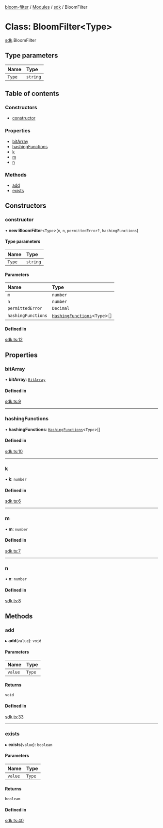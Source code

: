 [bloom-filter](../README.md) / [Modules](../modules.md) / [sdk](../modules/sdk.md) / BloomFilter

# Class: BloomFilter<Type\>

[sdk](../modules/sdk.md).BloomFilter

## Type parameters

| Name | Type |
| :------ | :------ |
| `Type` | `string` |

## Table of contents

### Constructors

- [constructor](sdk.BloomFilter.md#constructor)

### Properties

- [bitArray](sdk.BloomFilter.md#bitarray)
- [hashingFunctions](sdk.BloomFilter.md#hashingfunctions)
- [k](sdk.BloomFilter.md#k)
- [m](sdk.BloomFilter.md#m)
- [n](sdk.BloomFilter.md#n)

### Methods

- [add](sdk.BloomFilter.md#add)
- [exists](sdk.BloomFilter.md#exists)

## Constructors

### constructor

• **new BloomFilter**<`Type`\>(`m`, `n`, `permittedError?`, `hashingFunctions`)

#### Type parameters

| Name | Type |
| :------ | :------ |
| `Type` | `string` |

#### Parameters

| Name | Type |
| :------ | :------ |
| `m` | `number` |
| `n` | `number` |
| `permittedError` | `Decimal` |
| `hashingFunctions` | [`HashingFunctions`](../interfaces/types.HashingFunctions.md)<`Type`\>[] |

#### Defined in

[sdk.ts:12](https://github.com/rymnc/bloom-filter-ts/blob/dfdd230/lib/sdk.ts#L12)

## Properties

### bitArray

• **bitArray**: [`BitArray`](utils.BitArray.md)

#### Defined in

[sdk.ts:9](https://github.com/rymnc/bloom-filter-ts/blob/dfdd230/lib/sdk.ts#L9)

___

### hashingFunctions

• **hashingFunctions**: [`HashingFunctions`](../interfaces/types.HashingFunctions.md)<`Type`\>[]

#### Defined in

[sdk.ts:10](https://github.com/rymnc/bloom-filter-ts/blob/dfdd230/lib/sdk.ts#L10)

___

### k

• **k**: `number`

#### Defined in

[sdk.ts:6](https://github.com/rymnc/bloom-filter-ts/blob/dfdd230/lib/sdk.ts#L6)

___

### m

• **m**: `number`

#### Defined in

[sdk.ts:7](https://github.com/rymnc/bloom-filter-ts/blob/dfdd230/lib/sdk.ts#L7)

___

### n

• **n**: `number`

#### Defined in

[sdk.ts:8](https://github.com/rymnc/bloom-filter-ts/blob/dfdd230/lib/sdk.ts#L8)

## Methods

### add

▸ **add**(`value`): `void`

#### Parameters

| Name | Type |
| :------ | :------ |
| `value` | `Type` |

#### Returns

`void`

#### Defined in

[sdk.ts:33](https://github.com/rymnc/bloom-filter-ts/blob/dfdd230/lib/sdk.ts#L33)

___

### exists

▸ **exists**(`value`): `boolean`

#### Parameters

| Name | Type |
| :------ | :------ |
| `value` | `Type` |

#### Returns

`boolean`

#### Defined in

[sdk.ts:40](https://github.com/rymnc/bloom-filter-ts/blob/dfdd230/lib/sdk.ts#L40)
